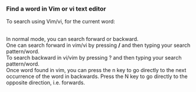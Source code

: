 ### Find a word in Vim or vi text editor
To search using Vim/vi, for the current word:

<br>In normal mode, you can search forward or backward.
<br>One can search forward in vim/vi by pressing <b>/</b> and then typing your search pattern/word.
<br>To search backward in vi/vim by pressing ? and then typing your search pattern/word.
<br>Once word found in vim, you can press the n key to go directly to the next occurrence of the word in backwards. Press the N key to go directly to the opposite direction, i.e. forwards.
